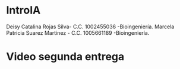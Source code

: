 # IntroIA
 Deisy Catalina Rojas Silva- C.C. 1002455036 -Bioingeniería.
 Marcela Patricia Suarez Martinez - C.C. 1005661189 -Bioingeniería.
#  Video segunda entrega 
